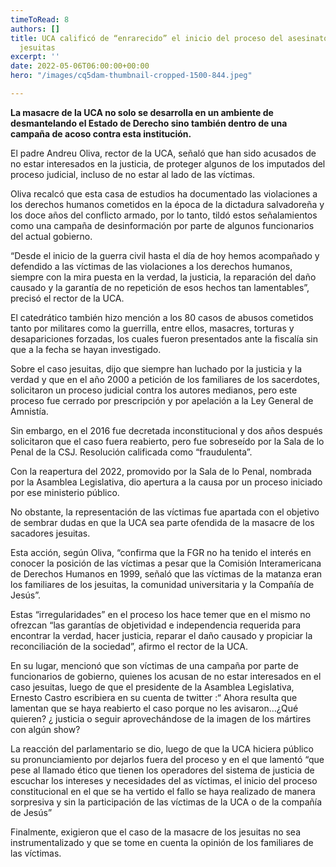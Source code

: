 ```yaml
---
timeToRead: 8
authors: []
title: UCA calificó de “enrarecido” el inicio del proceso del asesinato de padres
  jesuitas
excerpt: ''
date: 2022-05-06T06:00:00+00:00
hero: "/images/cq5dam-thumbnail-cropped-1500-844.jpeg"

---
```

**La masacre de la UCA no solo se desarrolla en un ambiente de desmantelando el Estado de Derecho sino también dentro de una campaña de acoso contra esta institución.**

El padre Andreu Oliva, rector de la UCA, señaló que han sido acusados de no estar interesados en la justicia, de proteger algunos de los imputados del proceso judicial, incluso de no estar al lado de las víctimas.

Oliva recalcó que esta casa de estudios ha documentado las violaciones a los derechos humanos cometidos en la época de la dictadura salvadoreña y los doce años del conflicto armado, por lo tanto, tildó estos señalamientos como una campaña de desinformación por parte de algunos funcionarios del actual gobierno.

“Desde el inicio de la guerra civil hasta el día de hoy hemos acompañado y defendido a las víctimas de las violaciones a los derechos humanos, siempre con la mira puesta en la verdad, la justicia, la reparación del daño causado y la garantía de no repetición de esos hechos tan lamentables”, precisó el rector de la UCA.

El catedrático también hizo mención a los 80 casos de abusos cometidos tanto por militares como la guerrilla, entre ellos, masacres, torturas y desapariciones forzadas, los cuales fueron presentados ante la fiscalía sin que a la fecha se hayan investigado.

Sobre el caso jesuitas, dijo que siempre han luchado por la justicia y la verdad y que en el año 2000 a petición de los familiares de los sacerdotes, solicitaron un proceso judicial contra los autores medianos, pero este proceso fue cerrado por prescripción y por apelación a la Ley General de Amnistía.

Sin embargo, en el 2016 fue decretada inconstitucional y dos años después solicitaron que el caso fuera reabierto, pero fue sobreseído por la Sala de lo Penal de la CSJ. Resolución calificada como “fraudulenta”.

Con la reapertura del 2022, promovido por la Sala de lo Penal, nombrada por la Asamblea Legislativa, dio apertura a la causa por un proceso iniciado por ese ministerio público.

No obstante, la representación de las víctimas fue apartada con el objetivo de sembrar dudas en que la UCA sea parte ofendida de la masacre de los sacadores jesuitas.

Esta acción, según Oliva, “confirma que la FGR no ha tenido el interés en conocer la posición de las víctimas a pesar que la Comisión Interamericana de Derechos Humanos en 1999, señaló que las víctimas de la matanza eran los familiares de los jesuitas, la comunidad universitaria y la Compañía de Jesús”.

Estas “irregularidades” en el proceso los hace temer que en el mismo no ofrezcan “las garantías de objetividad e independencia requerida para encontrar la verdad, hacer justicia, reparar el daño causado y propiciar la reconciliación de la sociedad”, afirmo el rector de la UCA.

En su lugar, mencionó que son víctimas de una campaña por parte de funcionarios de gobierno, quienes los acusan de no estar interesados en el caso jesuitas, luego de que el presidente de la Asamblea Legislativa, Ernesto Castro escribiera en su cuenta de twitter :“ Ahora resulta que lamentan que se haya reabierto el caso porque no les avisaron…¿Qué quieren? ¿ justicia o seguir aprovechándose de la imagen de los mártires con algún show?

La reacción del parlamentario se dio, luego de que la UCA hiciera público su pronunciamiento por dejarlos fuera del proceso y en el que lamentó “que pese al llamado ético que tienen los operadores del sistema de justicia de escuchar los intereses y necesidades del as víctimas, el inicio del proceso constitucional en el que se ha vertido el fallo se haya realizado de manera sorpresiva y sin la participación de las víctimas de la UCA o de la compañía de Jesús”

Finalmente, exigieron que el caso de la masacre de los jesuitas no sea instrumentalizado y que se tome en cuenta la opinión de los familiares de las víctimas.